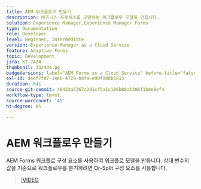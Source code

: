 ```yaml
---
title: AEM 워크플로우 만들기
description: 비즈니스 프로세스를 모방하는 워크플로우 모델을 만듭니다.
solution: Experience Manager,Experience Manager Forms
type: Documentation
role: Developer
level: Beginner, Intermediate
version: Experience Manager as a Cloud Service
feature: Adaptive Forms
topic: Development
jira: KT-7424
thumbnail: 332434.pg
badgeVersions: label="AEM Forms as a Cloud Service" before-title="false"
exl-id: d4df7fd7-14e0-4729-b6fa-e99f80db5813
duration: 641
source-git-commit: 48433a5367c281cf5a1c106b08a1306f1b0e8ef4
workflow-type: tm+mt
source-wordcount: '45'
ht-degree: 0%

---
```


# AEM 워크플로우 만들기

AEM Forms 워크플로 구성 요소를 사용하여 워크플로 모델을 만듭니다. 상태 변수의 값을 기준으로 워크플로우를 분기하려면 Or-Split 구성 요소를 사용합니다.

>[!VIDEO](https://video.tv.adobe.com/v/332434?quality=12&learn=on)
